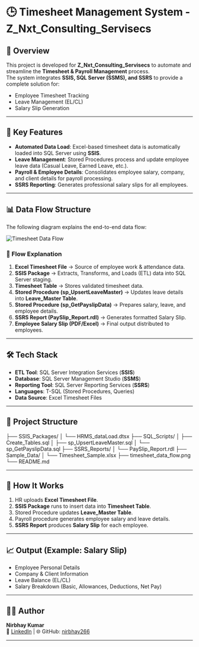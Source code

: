 # 🕒 Timesheet Management System - Z_Nxt_Consulting_Servisecs  

## 📌 Overview  
This project is developed for **Z_Nxt_Consulting_Servisecs** to automate and streamline the **Timesheet & Payroll Management** process.  
The system integrates **SSIS, SQL Server (SSMS), and SSRS** to provide a complete solution for:  
- Employee Timesheet Tracking  
- Leave Management (EL/CL)  
- Salary Slip Generation  

---

## 🚀 Key Features  
- **Automated Data Load**: Excel-based timesheet data is automatically loaded into SQL Server using **SSIS**.  
- **Leave Management**: Stored Procedures process and update employee leave data (Casual Leave, Earned Leave, etc.).  
- **Payroll & Employee Details**: Consolidates employee salary, company, and client details for payroll processing.  
- **SSRS Reporting**: Generates professional salary slips for all employees.  

---

## 📊 Data Flow Structure  

The following diagram explains the end-to-end data flow:  

![Timesheet Data Flow](timesheet_data_flow.png)  

### 🔄 Flow Explanation
1. **Excel Timesheet File** → Source of employee work & attendance data.  
2. **SSIS Package** → Extracts, Transforms, and Loads (ETL) data into SQL Server staging.  
3. **Timesheet Table** → Stores validated timesheet data.  
4. **Stored Procedure (sp_UpsertLeaveMaster)** → Updates leave details into **Leave_Master Table**.  
5. **Stored Procedure (sp_GetPayslipData)** → Prepares salary, leave, and employee details.  
6. **SSRS Report (PaySlip_Report.rdl)** → Generates formatted Salary Slip.  
7. **Employee Salary Slip (PDF/Excel)** → Final output distributed to employees.  

---

## 🛠️ Tech Stack  
- **ETL Tool**: SQL Server Integration Services (**SSIS**)  
- **Database**: SQL Server Management Studio (**SSMS**)  
- **Reporting Tool**: SQL Server Reporting Services (**SSRS**)  
- **Languages**: T-SQL (Stored Procedures, Queries)  
- **Data Source**: Excel Timesheet Files  

---

## 📂 Project Structure  
├── SSIS_Packages/
│ └── HRMS_dataLoad.dtsx
├── SQL_Scripts/
│ ├── Create_Tables.sql
│ ├── sp_UpsertLeaveMaster.sql
│ └── sp_GetPayslipData.sql
├── SSRS_Reports/
│ └── PaySlip_Report.rdl
├── Sample_Data/
│ └── Timesheet_Sample.xlsx
├── timesheet_data_flow.png
└── README.md    


---

## 📜 How It Works  
1. HR uploads **Excel Timesheet File**.  
2. **SSIS Package** runs to insert data into **Timesheet Table**.  
3. Stored Procedure updates **Leave_Master Table**.  
4. Payroll procedure generates employee salary and leave details.  
5. **SSRS Report** produces **Salary Slip** for each employee.  

---

## 📈 Output (Example: Salary Slip)  
- Employee Personal Details  
- Company & Client Information  
- Leave Balance (EL/CL)  
- Salary Breakdown (Basic, Allowances, Deductions, Net Pay)  

---

## 👨‍💻 Author  
**Nirbhay Kumar**  
📧 [LinkedIn](https://www.linkedin.com/in/nirbhay-kumar-32b947262/) | 🌐 GitHub: [nirbhay266](https://github.com/nirbhay266)  

---
